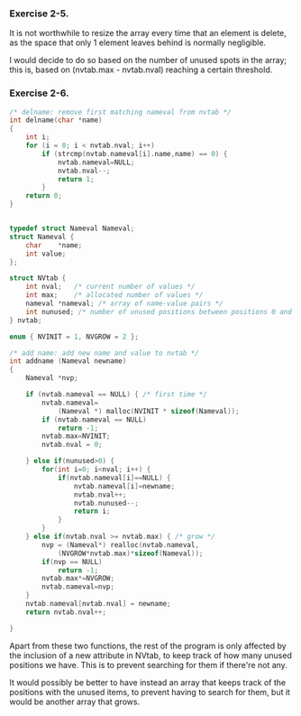 ### Exercise 2-5.

It is not worthwhile to resize the array every time that an element is delete, as the space that only 1 element leaves behind is normally negligible.

I would decide to do so based on the number of unused spots in the array; this is, based on (nvtab.max - nvtab.nval) reaching a certain threshold.



### Exercise 2-6.

```cpp
/* delname: remove first matching nameval from nvtab */
int delname(char *name)
{
	int i;
	for (i = 0; i < nvtab.nval; i++)
		if (strcmp(nvtab.nameval[i].name,name) == 0) {
			nvtab.nameval=NULL;
			nvtab.nval--;
			return 1;
		}
	return 0;
}


typedef struct Nameval Nameval;
struct Nameval {
	char	*name;
	int	value;
};

struct NVtab {
	int	nval;	/* current number of values */
	int	max;	/* allocated number of values */
	nameval	*nameval; /* array of name-value pairs */
	int nunused; /* number of unused positions between positions 0 and nval-1 */
} nvtab;

enum { NVINIT = 1, NVGROW = 2 };

/* add name: add new name and value to nvtab */
int addname (Nameval newname)
{
	Nameval *nvp;

	if (nvtab.nameval == NULL) { /* first time */
		nvtab.nameval=
			(Nameval *) malloc(NVINIT * sizeof(Nameval));
		if (nvtab.nameval == NULL)
			return -1;
		nvtab.max=NVINIT;
		nvtab.nval = 0;

	} else if(nunused>0) {
		for(int i=0; i<nval; i++) {
			if(nvtab.nameval[i]==NULL) {
				nvtab.nameval[i]=newname;
				nvtab.nval++;
				nvtab.nunused--;
				return i;
			}
		}
	} else if(nvtab.nval >= nvtab.max) { /* grow */
		nvp = (Nameval*) realloc(nvtab.nameval,
			(NVGROW*nvtab.max)*sizeof(Nameval));
		if(nvp == NULL)
			return -1;
		nvtab.max*=NVGROW;
		nvtab.nameval=nvp;
	}
	nvtab.nameval[nvtab.nval] = newname;
	return nvtab.nval++;

}
```

Apart from these two functions, the rest of the program is only affected by the inclusion of a new attribute in NVtab, to keep track of how
many unused positions we have. This is to prevent searching for them if there're not any. 

It would possibly be better to have instead an array that keeps track of the positions with the unused items, to prevent having to search for them,
but it would be another array that grows.
